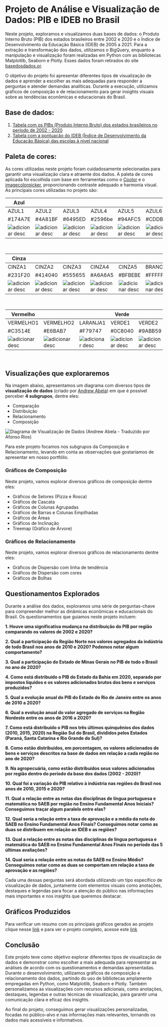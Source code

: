 # Projeto de Análise e Visualização de Dados: PIB e IDEB no Brasil

Neste projeto, exploramos e visualizamos duas bases de dados: o Produto Interno Bruto (PIB) dos estados brasileiros entre 2002 e 2020 e o Índice de Desenvolvimento da Educação Básica (IDEB) de 2005 a 2021. Para a extração e transformação dos dados, utilizamos o BigQuery, enquanto a manipulação e visualização foram realizadas em Python com as bibliotecas Matplotlib, Seaborn e Plotly. Esses dados foram retirados do site [basedosdados.or](https://basedosdados.org/).

O objetivo do projeto foi apresentar diferentes tipos de visualização de dados e aprender a escolher as mais adequadas para responder a perguntas e atender demandas analíticas. Durante a execução, utilizamos gráficos de composição e de relacionamento para gerar insights visuais sobre as tendências econômicas e educacionais do Brasil.

## Base de dados:
 
1. [Tabela com os PIBs (Produto Interno Bruto) dos estados brasileiros no período de 2002 - 2020](https://basedosdados.org/dataset/96eab476-5d30-459b-82be-f888d4d0d6b9?table=bc84dea9-1126-4423-86d2-8835e6b19a72)
2. [Tabela com a pontuação do IDEB (Índice de Desenvolvimento da Educação Básica) das escolas à nivel nacional](https://basedosdados.org/dataset/fcf025ca-8b19-4131-8e2d-5ddb12492347?table=93007431-7ce9-42ee-8740-8c2274d345ad)

## Paleta de cores:

As cores utilizadas neste projeto foram cuidadosamente selecionadas para garantir uma visualização clara e atraente dos dados. A paleta de cores aplicada foi escolhida com base em ferramentas como o [Coolor](https://coolors.co/palettes/trending) e o [imagecolorpicker](https://imagecolorpicker.com/), proporcionando contraste adequado e harmonia visual. As principais cores utilizadas no projeto são:

|Azul||||||
|------|------|------|------|------|------|
| AZUL1 |AZUL2 |AZUL3 |AZUL4 |AZUL5 |AZUL6 |
|#174A7E | #4A81BF | #6495ED| #2596be | #94AFC5 | #CDDBF3 |
|![adicionar desc](https://github.com/igorleonel/pib_ideb_brasileiro_project/blob/main/imagens/paleta_cores/AZUL1.png)|![adicionar desc](https://github.com/igorleonel/pib_ideb_brasileiro_project/blob/main/imagens/paleta_cores/AZUL2.png)|![adicionar desc](https://github.com/igorleonel/pib_ideb_brasileiro_project/blob/main/imagens/paleta_cores/AZUL3.png)|![adicionar desc](https://github.com/igorleonel/pib_ideb_brasileiro_project/blob/main/imagens/paleta_cores/AZUL4.png)|![adicionar desc](https://github.com/igorleonel/pib_ideb_brasileiro_project/blob/main/imagens/paleta_cores/AZUL5.png)|![adicionar desc](https://github.com/igorleonel/pib_ideb_brasileiro_project/blob/main/imagens/paleta_cores/AZUL6.png) |

&nbsp;

|Cinza||||||
|------|------|------|------|------|------|
| CINZA1 |CINZA2 |CINZA3 |CINZA4 |CINZA5|BRANCO|
|#231F20 | #414040| #555655 | #A6A6A5| #BFBEBE |#FFFFFF|
| ![adicionar desc](https://github.com/igorleonel/pib_ideb_brasileiro_project/blob/main/imagens/paleta_cores/CINZA1.png)  |![adicionar desc](https://github.com/igorleonel/pib_ideb_brasileiro_project/blob/main/imagens/paleta_cores/CINZA2.png) |![adicionar desc](https://github.com/igorleonel/pib_ideb_brasileiro_project/blob/main/imagens/paleta_cores/CINZA3.png) |![adicionar desc](https://github.com/igorleonel/pib_ideb_brasileiro_project/blob/main/imagens/paleta_cores/CINZA4.png) |![adicionar desc](https://github.com/igorleonel/pib_ideb_brasileiro_project/blob/main/imagens/paleta_cores/CINZA5.png)|![adicionar desc](https://github.com/igorleonel/pib_ideb_brasileiro_project/blob/main/imagens/paleta_cores/BRANCO.png)|

&nbsp;

|Vermelho|||Verde|||
|------|------|------|------|------|------|
| VERMELHO1 |VERMELHO2 |LARANJA1 | VERDE1 |VERDE2 | VERDE3 |
|#C3514E | #E6BAB7 | #F79747|#0C8040 | #9ABB59 |#9ECCB3|
| ![adicionar desc](https://github.com/igorleonel/pib_ideb_brasileiro_project/blob/main/imagens/paleta_cores/VERMELHO1.png) |![adicionar desc](https://github.com/igorleonel/pib_ideb_brasileiro_project/blob/main/imagens/paleta_cores/VERMELHO2.png)|![adicionar desc](https://github.com/igorleonel/pib_ideb_brasileiro_project/blob/main/imagens/paleta_cores/LARANJA1.png)| ![adicionar desc](https://github.com/igorleonel/pib_ideb_brasileiro_project/blob/main/imagens/paleta_cores/VERDE1.png) |![adicionar desc](https://github.com/igorleonel/pib_ideb_brasileiro_project/blob/main/imagens/paleta_cores/VERDE2.png)|![adicionar desc](https://github.com/igorleonel/pib_ideb_brasileiro_project/blob/main/imagens/paleta_cores/VERDE3.png)|

&nbsp;

## Visualizações que exploraremos

Na imagem abaixo, apresentamos um diagrama com diversos tipos de **visualização de dados** (criado por [Andrew Abela](https://extremepresentation.com/wp-content/uploads/choosing-a-good-chart-09-1.pdf)) em que é possível perceber **4 subgrupos**, dentre eles:

- Comparação
- Distribuição
- Relacionamento
- Composição

![Diagrama de Visualização de Dados (Andrew Abela - Traduzido por Afonso Rios)](https://github.com/igorleonel/pib_ideb_brasileiro_project/blob/main/imagens/Tipos_Graficos/Diagrama%20de%20Visualiza%C3%A7%C3%A3o%20de%20Dados%20(Andrew%20Abela%20-%20Traduzido%20por%20Afonso%20Rios).png)

Para este projeto focamos nos subgrupos da Composição e Relacionamento, levando em conta as observações que gostaríamos de apresentar em nosso portfólio.

### Gráficos de Composição

Neste projeto, vamos explorar diversos gráficos de composição dentre eles:

- Gráficos de Setores (Pizza e Rosca)
- Gráficos de Cascata
- Gráficos de Colunas Agrupadas
- Gráficos de Barras e Colunas Empilhadas
- Gráficos de Áreas
- Gráficos de Inclinação
- Treemap (Gráfico de Árvore)

### Gráficos de Relacionamento

Neste projeto, vamos explorar diversos gráficos de relacionamento dentre eles:

- Gráficos de Dispersão com linha de tendência
- Gráficos de Dispersão com cores
- Gráficos de Bolhas

## Questionamentos Explorados

Durante a análise dos dados, exploramos uma série de perguntas-chave para compreender melhor as dinâmicas econômicas e educacionais do Brasil. Os questionamentos que guiamos neste projeto incluem:

**1. Houve uma significativa mudança na distribuição do PIB por região comparando os valores de 2002 e 2020?**   

**2. Qual a participação da Região Norte nos valores agregados da indústria de todo Brasil nos anos de 2010 e 2020? Podemos notar algum comportamento?**   

**3. Qual a participação do Estado de Minas Gerais no PIB de todo o Brasil no ano de 2020?**
   
**4. Como está distribuído o PIB do Estado da Bahia em 2020, separado por impostos líquidos e os valores adicionados brutos dos bens e serviços produzidos?**
   
**5. Qual a evolução anual do PIB do Estado do Rio de Janeiro entre os anos de 2010 a 2020?**
   
**6. Qual a evolução anual do valor agregado de serviços na Região Nordeste entre os anos de 2016 a 2020?**
   
**7. Como está distribuído o PIB nos três últimos quinquênios dos dados (2010, 2015, 2020) na Região Sul do Brasil, divididos pelos Estados (Paraná, Santa Catarina e Rio Grande do Sul)?**
   
**8. Como estão distribuídos, em porcentagem, os valores adicionados de bens e serviços descritos na base de dados em relação a cada região no ano de 2020?**
    
**9. Na agropecuária, como estão distribuídos seus valores adicionados por região dentro do período da base dos dados (2002 - 2020)?**
    
**10. Qual foi a variação do PIB relativo à indústria nas regiões do Brasil nos anos de 2010, 2015 e 2020?**

**11. Qual a relação entre as notas das disciplinas de língua portuguesa e matemática no SAEB por região no Ensino Fundamental Anos Iniciais? Conseguimos traçar algum paralelo entre elas?**
    
**12. Qual seria a relação entre a taxa de aprovação e a média da nota do SAEB no Ensino Fundamental Anos Finais? Conseguimos notar como as duas se distribuem em relação ao IDEB e as regiões?**

**13. Qual a relação entre as notas das disciplinas de língua portuguesa e matemática do SAEB no Ensino Fundamental Anos Finais no período das 5 últimas avaliações?**

**14. Qual seria a relação entre as notas do SAEB no Ensino Médio? Conseguimos notar como as duas se comportam em relação a taxa de aprovação e as regiões?**

Cada uma dessas perguntas será abordada utilizando um tipo específico de visualização de dados, juntamente com elementos visuais como anotações, destaques e legendas para focar a atenção do público nas informações mais importantes e nos insights que queremos destacar.

## Gráficos Produzidos

Para verificar um resumo com os principais gráficos gerados ao projeto clique nesse [link](https://github.com/igorleonel/pib_ideb_brasileiro_project/blob/main/project_pib_ideb_gr%C3%A1ficos_produzidos.ipynb) e para ver o projeto completo, acesse este [link](https://github.com/igorleonel/pib_ideb_brasileiro_project/blob/main/project_pib_ideb_brasil.ipynb)

## Conclusão

Este projeto teve como objetivo explorar diferentes tipos de visualização de dados e demonstrar como escolher a mais adequada para representar as análises de acordo com os questionamentos e demandas apresentadas. Durante o desenvolvimento, utilizamos gráficos de composição e relacionamento dos dados, partindo do uso de bibliotecas amplamente empregadas em Python, como Matplotlib, Seaborn e Plotly. Também personalizamos as visualizações com recursos adicionais, como anotações, destaques, legendas e outras técnicas de visualização, para garantir uma comunicação clara e eficaz dos insights.

Ao final do projeto, conseguimos gerar visualizações personalizadas, focadas no público-alvo e nas informações mais relevantes, tornando os dados mais acessíveis e informativos.

